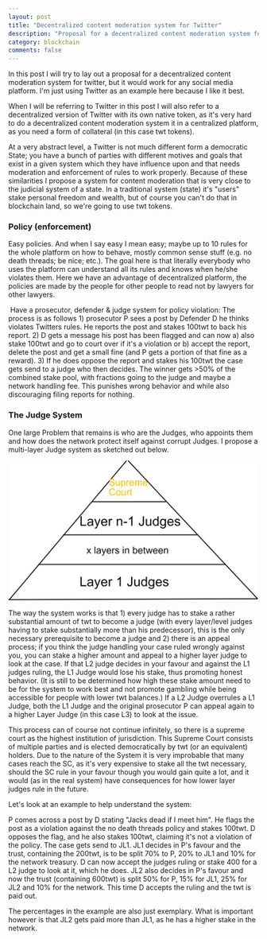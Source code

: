 ```yaml
---
layout: post
title: "Decentralized content moderation system for Twitter"
description: "Proposal for a decentralized content moderation system for social media"
category: blockchain
comments: false
---
```

In this post I will try to lay out a proposal for a decentralized content moderation system for twitter, but it would work for any social media platform. I'm just using Twitter as an example here because I like it best.

When I will be referring to Twitter in this post I will also refer to a decentralized version of Twitter with its own native token, as it's very hard to do a decentralized content moderation system it in a centralized platform, as you need a form of collateral (in this case twt tokens).

At a very abstract level, a Twitter is not much different form a democratic State; you have a bunch of parties with different motives and goals that exist in a given system which they have influence upon and that needs moderation and enforcement of rules to work properly. Because of these similarities I propose a system for content moderation that is very close to the judicial system of a state. In a traditional system (state) it's "users" stake personal freedom and wealth, but of course you can't do that in blockchain land, so we're going to use twt tokens.

### Policy (enforcement)

Easy policies. And when I say easy I mean easy; maybe up to 10 rules for the whole platform on how to behave, mostly common sense stuff (e.g. no death threads; be nice; etc.). The goal here is that literally everybody who uses the platform can understand all its rules and knows when he/she violates them. Here we have an advantage of decentralized platform, the policies are made by the people for other people to read not by lawyers for other lawyers.

 Have a prosecutor, defender & judge system for policy violation: The process is as follows 1) prosecutor P sees a post by Defender D he thinks violates Twitters rules. He reports the post and stakes 100twt to back his report. 2) D gets a message his post has been flagged and can now a) also stake 100twt and go to court over if it's a violation or b) accept the report, delete the post and get a small fine (and P gets a portion of that fine as a reward). 3) If he does oppose the report and stakes his 100twt the case gets send to a judge who then decides. The winner gets >50% of the combined stake pool, with fractions going to the judge and maybe a network handling fee. This punishes wrong behavior and while also discouraging filing reports for nothing.
 
### The Judge System

One large Problem that remains is who are the Judges, who appoints them and how does the network protect itself against corrupt Judges. I propose a multi-layer Judge system as sketched out below.

<img src="img/twitter_judge_layers.png" alt="title">

The way the system works is that 1) every judge has to stake a rather substantial amount of twt to become a judge (with every layer/level judges having to stake substantially more than his predecessor), this is the only necessary prerequisite to become a judge and 2) there is an appeal process; if you think the judge handling your case ruled wrongly against you, you can stake a higher amount and appeal to a higher layer judge to look at the case. If that L2 judge decides in your favour and against the L1 judges ruling, the L1 Judge would lose his stake, thus promoting honest behavior. (It is still to be determined how high these stake amount need to be for the system to work best and not promote gambling while being accessible for people with lower twt balances.) If a L2 Judge overrules a L1 Judge, both the L1 Judge and the original prosecutor P can appeal again to a higher Layer Judge (in this case L3) to look at the issue.

This process can of course not continue infinitely, so there is a supreme court as the highest institution of jurisdiction. This Supreme Court consists of multiple parties and is elected democratically by twt (or an equivalent) holders. Due to the nature of the System it is very improbable that many cases reach the SC, as it's very expensive to stake all the twt necessary, should the SC rule in your favour though you would gain quite a lot, and it would (as in the real system) have consequences for how lower layer judges rule in the future.

Let's look at an example to help understand the system:

P comes across a post by D stating "Jacks dead if I meet him". He flags the post as a violation against the no death threads policy and stakes 100twt. D opposes the flag, and he also stakes 100twt, claiming it's not a violation of the policy. The case gets send to JL1. JL1 decides in P's favour and the trust, containing the 200twt, is to be split 70% to P, 20% to JL1 and 10% for the network treasury. D can now accept the judges ruling or stake 400 for a L2 judge to look at it, which he does. JL2 also decides in P's favour and now the trust (containing 600twt) is split 50% for P, 15% for JL1, 25% for JL2 and 10% for the network. This time D accepts the ruling and the twt is paid out.

The percentages in the example are also just exemplary. What is important however is that JL2 gets paid more than JL1, as he has a higher stake in the network.

